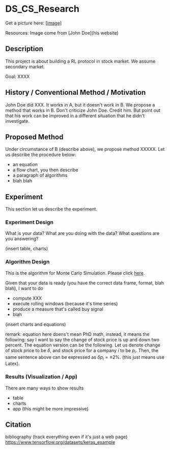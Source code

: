 # DS_CS_Research

Get a picture here: [[image]](https://www.dfdfdf.jpg/)

Resources: Image come from [John Doe](his website)

## Description

This project is about building a RL protocol in stock market. We assume secondary market. 

Goal: XXXX

## History / Conventional Method / Motivation

John Doe did XXX. It works in A, but it doesn't work in B. We propose a method that works in B. Don't criticize John Doe. Credit him. But point out that his work can be improved in a different situation that he didn't investigate. 

## Proposed Method

Under circumstance of B (describe above), we propose method XXXXX. Let us describe the procedure below:

 - an equation
 - a flow chart, you then describe
 - a paragraph of algorithms
 - blah blah

## Experiment

This section let us describe the experiment.

### Experiment Design

What is your data? What are you doing with the data? What questions are you answering?

(insert table, charts)

### Algorithm Design

This is the algorithm for Monte Carlo Simulation. Please click [here](https://github.com/skamuju/RL_Market_Research/blob/main/scripts/py/README.md).

Given that your data is ready (you have the correct data frame, format, blah blah), I want to do
- compute XXX
- execute rolling windows (because it's time series)
- produce a measure that's called buy signal
- blah

(insert charts and equations)

remark: equation here doens't mean PhD math, instead, it means the following: say I want to say the change of stock price is up and down two percent. The equation version can be the following. Let us denote change of stock price to be $\delta$, and stock price for a company $i$ to be $p_i$. Then, the same sentence above can be expressed as $\delta p_i = \pm 2\%$. (this just means use Latex).

### Results (Visualization / App)

There are many ways to show results
- table
- charts
- app (this might be more impressive)

## Citation

bibliography (track everything even if it's just a web page)
https://www.tensorflow.org/datasets/keras_example
